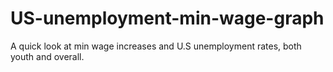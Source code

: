 # US-unemployment-min-wage-graph
A quick look at min wage increases and U.S unemployment rates, both youth and overall.
